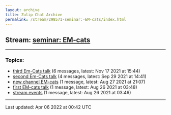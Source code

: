 ```yaml
---
layout: archive
title: Zulip Chat Archive
permalink: /stream/298571-seminar:-EM-cats/index.html
---
```


## Stream: [seminar: EM-cats](https://mattecapu.github.io/ct-zulip-archive/stream/298571-seminar:-EM-cats/index.html)
---

### Topics:

* [third Em-Cats talk](topic/topic_third.20Em-Cats.20talk.html) (6 messages, latest: Nov 17 2021 at 15:44)
* [second Em-Cats talk](topic/topic_second.20Em-Cats.20talk.html) (4 messages, latest: Sep 29 2021 at 14:41)
* [new channel EM-cats](topic/topic_new.20channel.20EM-cats.html) (1 message, latest: Aug 27 2021 at 21:07)
* [first EM-cats talk](topic/topic_first.20EM-cats.20talk.html) (1 message, latest: Aug 26 2021 at 03:48)
* [stream events](topic/topic_stream.20events.html) (1 message, latest: Aug 26 2021 at 03:46)

<hr><p>Last updated: Apr 06 2022 at 00:42 UTC</p>